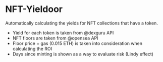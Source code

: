 # NFT-Yieldoor

Automatically calculating the yields for NFT collections that have a token.

- Yield for each token is taken from @dexguru API
- NFT floors are taken from @opensea API
- Floor price + gas (0.015 ETH) is taken into consideration when calculating the ROI
- Days since minting is shown as a way to evaluate risk (Lindy effect)
